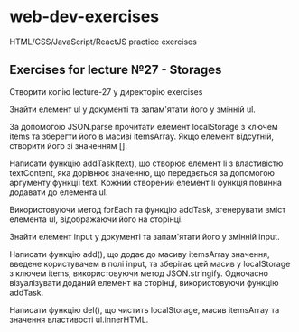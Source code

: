 # web-dev-exercises
HTML/CSS/JavaScript/ReactJS practice exercises

## Exercises for lecture №27 - Storages

Створити копію lecture-27 у директорію exercises 

Знайти елемент ul у документі та запам'ятати його у змінній ul.

За допомогою JSON.parse прочитати елемент localStorage з ключем items та зберегти його в масиві itemsArray. Якщо елемент відсутній, створити його зі значенням [].

Написати функцію addTask(text), що створює елемент li з властивістю textContent, яка дорівнює значенню, що передається за допомогою аргументу функції text. Кожний створений елемент li функція повинна додавати до елемента ul.

Використовуючи метод forEach та функцію addTask, згенерувати вміст елемента ul, відображаючи його на сторінці.

Знайти елемент input у документі та запам'ятати його у змінній input.

Написати функцію add(), що додає до масиву itemsArray значення, введене користувачем в полі input, та зберігає цей масив у localStorage з ключем items, використовуючи метод JSON.stringify. Одночасно візуалізувати доданий елемент на сторінці, використовуючи функцію addTask. 

Написати функцію del(), що чистить localStorage, масив itemsArray та значення властивості ul.innerHTML. 

